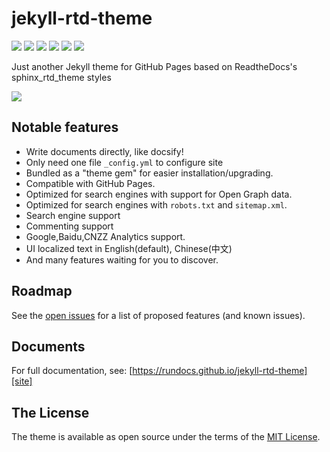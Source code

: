 # jekyll-rtd-theme
[![](https://github.com/rundocs/jekyll-rtd-theme/workflows/gh-pages/badge.svg)][repository]
[![](https://img.shields.io/gem/v/jekyll-rtd-theme)][rubygem]
[![](https://img.shields.io/gem/dt/jekyll-rtd-theme)][rubygem]
[![](https://data.jsdelivr.com/v1/package/gh/rundocs/jekyll-rtd-theme/badge)][cdn]
[![](https://www.codefactor.io/repository/github/rundocs/jekyll-rtd-theme/badge)][codefactor]
[![](https://img.shields.io/badge/featured%20on-JekyllThemes-red.svg)](https://jekyll-themes.com)

Just another Jekyll theme for GitHub Pages based on ReadtheDocs's sphinx_rtd_theme styles

![][demo]

## Notable features
- Write documents directly, like docsify!
- Only need one file `_config.yml` to configure site
- Bundled as a "theme gem" for easier installation/upgrading.
- Compatible with GitHub Pages.
- Optimized for search engines with support for Open Graph data.
- Optimized for search engines with `robots.txt` and `sitemap.xml`.
- Search engine support
- Commenting support
- Google,Baidu,CNZZ Analytics support.
- UI localized text in English(default), Chinese(中文)
- And many features waiting for you to discover.

## Roadmap
See the [open issues][issues] for a list of proposed features (and known issues).

## Documents
For full documentation, see: [https://rundocs.github.io/jekyll-rtd-theme][site]

## The License
The theme is available as open source under the terms of the [MIT License][license].


[repository]: https://github.com/rundocs/jekyll-rtd-theme
[issues]:     https://github.com/rundocs/jekyll-rtd-theme/issues
[license]:    https://github.com/rundocs/jekyll-rtd-theme/blob/master/LICENSE
[site]: https://rundocs.github.io/jekyll-rtd-theme
[rubygem]: https://rubygems.org/gems/jekyll-rtd-theme
[cdn]: https://cdn.jsdelivr.net/gh/rundocs/jekyll-rtd-theme/
[codefactor]: https://www.codefactor.io/repository/github/rundocs/jekyll-rtd-theme
[demo]: https://user-images.githubusercontent.com/68011645/88376699-87980500-cdd0-11ea-8900-7bab8c811bc9.png
